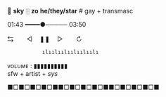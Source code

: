 🌈 **sky ░ zo**
   **he/they/star** # gay + transmasc

01:43 ━━━━●───── 03:50

⇆ㅤ ㅤ◁ㅤ ❚❚ ㅤ▷ ㅤㅤ↻﻿

               ılıılıılıılıılıılı

ᴠᴏʟᴜᴍᴇ : ▮▮▮▮▮▮▮▮▮▮  
sfw + artist + *sys*

■□■□■□■□■■□■□■□■□■■□■□■□■□■
